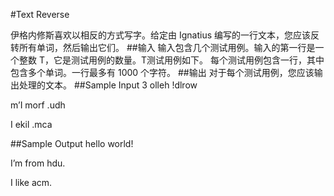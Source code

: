 #Text Reverse

伊格内修斯喜欢以相反的方式写字。给定由 Ignatius 编写的一行文本，您应该反转所有单词，然后输出它们。
##输入
输入包含几个测试用例。输入的第一行是一个整数 T，它是测试用例的数量。T测试用例如下。
每个测试用例包含一行，其中包含多个单词。一行最多有 1000 个字符。
##输出
对于每个测试用例，您应该输出处理的文本。
##Sample Input
3
olleh !dlrow

m’I morf .udh

I ekil .mca

##Sample Output
hello world!

I’m from hdu.

I like acm.